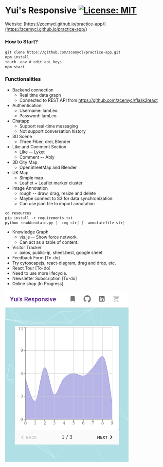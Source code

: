 # Yui's Responsive [![License: MIT](https://img.shields.io/badge/License-MIT-yellow.svg)](https://opensource.org/licenses/MIT)

Website: [https://zcemycl.github.io/practice-app/](https://zcemycl.github.io/practice-app/)

### How to Start?
```
git clone https://github.com/zcemycl/practice-app.git
npm install
touch .env # edit api keys
npm start
```

### Functionalities 
- Backend connection
  - Real time data graph
  - Connected to REST API from https://github.com/zcemycl/flask2react
- Authentication
  - Username: IamLeo 
  - Password: IamLeo  
- Chatapp
  - Support real-time messaging
  - Not support conversation history
- 3D Scene
  - Three Fiber, drei, Blender
- Like and Comment Section
  - Like -- Lyket
  - Comment -- Ably
- 3D City Map
  - OpenStreetMap and Blender
- UK Map
  - Simple map
  - Leaflet + Leaflet marker cluster
- Image Annotation
  - rough -- draw, drag, resize and delete
  - Maybe connect to S3 for data synchronization
  - Can use json file to import annotation
```
cd resources
pip install -r requirements.txt
python readAnnotate.py [--img str] [--annotatefile str]
```  
- Knowledge Graph
  - vis.js -- Show force network.
  - Can act as a table of content.
- Visitor Tracker
  -   axios, public-ip, sheet.best, google sheet
- Feedback Form [To-do]
- Try cytoscapejs, react-diagram, drag and drop, etc.
- React Tour [To-do]
- Need to use more lifecycle.
- Newsletter Subscription [To-do]
- Online shop [In Progress]

![img](./resources/view.png)
